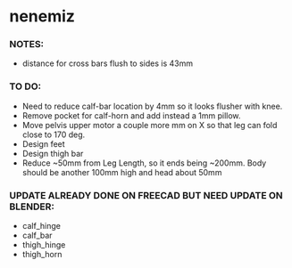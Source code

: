 # nenemiz

### NOTES:
- distance for cross bars flush to sides is 43mm

### TO DO:
- Need to reduce calf-bar location by 4mm so it looks flusher with knee.
- Remove pocket for calf-horn and add instead a 1mm pillow.
- Move pelvis upper motor a couple more mm on X so that leg can fold close to 170 deg.
- Design feet
- Design thigh bar
- Reduce ~50mm from Leg Length, so it ends being ~200mm. Body should be another 100mm high and head about 50mm

### UPDATE ALREADY DONE ON FREECAD BUT NEED UPDATE ON BLENDER:
- calf_hinge
- calf_bar
- thigh_hinge
- thigh_horn

